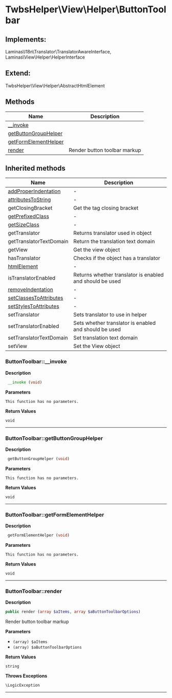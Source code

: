 # TwbsHelper\View\Helper\ButtonToolbar  



## Implements:
Laminas\I18n\Translator\TranslatorAwareInterface, Laminas\View\Helper\HelperInterface

## Extend:

TwbsHelper\View\Helper\AbstractHtmlElement

## Methods

| Name | Description |
|------|-------------|
|[__invoke](#buttontoolbar__invoke)||
|[getButtonGroupHelper](#buttontoolbargetbuttongrouphelper)||
|[getFormElementHelper](#buttontoolbargetformelementhelper)||
|[render](#buttontoolbarrender)|Render button toolbar markup|

## Inherited methods

| Name | Description |
|------|-------------|
| [addProperIndentation](https://secure.php.net/manual/en/twbshelper\view\helper\abstracthtmlelement.addproperindentation.php) | - |
| [attributesToString](https://secure.php.net/manual/en/twbshelper\view\helper\abstracthtmlelement.attributestostring.php) | - |
|getClosingBracket|Get the tag closing bracket|
| [getPrefixedClass](https://secure.php.net/manual/en/twbshelper\view\helper\abstracthtmlelement.getprefixedclass.php) | - |
| [getSizeClass](https://secure.php.net/manual/en/twbshelper\view\helper\abstracthtmlelement.getsizeclass.php) | - |
|getTranslator|Returns translator used in object|
|getTranslatorTextDomain|Return the translation text domain|
|getView|Get the view object|
|hasTranslator|Checks if the object has a translator|
| [htmlElement](https://secure.php.net/manual/en/twbshelper\view\helper\abstracthtmlelement.htmlelement.php) | - |
|isTranslatorEnabled|Returns whether translator is enabled and should be used|
| [removeIndentation](https://secure.php.net/manual/en/twbshelper\view\helper\abstracthtmlelement.removeindentation.php) | - |
| [setClassesToAttributes](https://secure.php.net/manual/en/twbshelper\view\helper\abstracthtmlelement.setclassestoattributes.php) | - |
| [setStylesToAttributes](https://secure.php.net/manual/en/twbshelper\view\helper\abstracthtmlelement.setstylestoattributes.php) | - |
|setTranslator|Sets translator to use in helper|
|setTranslatorEnabled|Sets whether translator is enabled and should be used|
|setTranslatorTextDomain|Set translation text domain|
|setView|Set the View object|



### ButtonToolbar::__invoke  

**Description**

```php
 __invoke (void)
```

 

 

**Parameters**

`This function has no parameters.`

**Return Values**

`void`


<hr />


### ButtonToolbar::getButtonGroupHelper  

**Description**

```php
 getButtonGroupHelper (void)
```

 

 

**Parameters**

`This function has no parameters.`

**Return Values**

`void`


<hr />


### ButtonToolbar::getFormElementHelper  

**Description**

```php
 getFormElementHelper (void)
```

 

 

**Parameters**

`This function has no parameters.`

**Return Values**

`void`


<hr />


### ButtonToolbar::render  

**Description**

```php
public render (array $aItems, array $aButtonToolbarOptions)
```

Render button toolbar markup 

 

**Parameters**

* `(array) $aItems`
* `(array) $aButtonToolbarOptions`

**Return Values**

`string`




**Throws Exceptions**


`\LogicException`


<hr />

